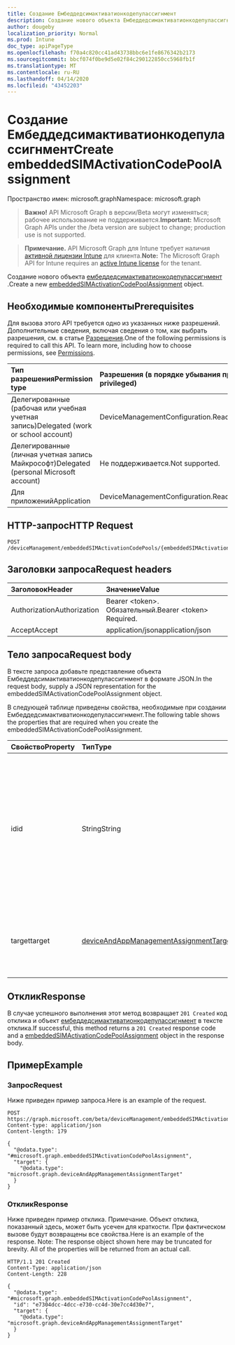 ```yaml
---
title: Создание Ембеддедсимактиватионкодепулассигнмент
description: Создание нового объекта Ембеддедсимактиватионкодепулассигнмент.
author: dougeby
localization_priority: Normal
ms.prod: Intune
doc_type: apiPageType
ms.openlocfilehash: f70a4c820cc41ad43738bbc6e1fe8676342b2173
ms.sourcegitcommit: bbcf074f0be9d5e02f84c290122850cc5968fb1f
ms.translationtype: MT
ms.contentlocale: ru-RU
ms.lasthandoff: 04/14/2020
ms.locfileid: "43452203"
---
```

# <a name="create-embeddedsimactivationcodepoolassignment"></a><span data-ttu-id="47d6a-103">Создание Ембеддедсимактиватионкодепулассигнмент</span><span class="sxs-lookup"><span data-stu-id="47d6a-103">Create embeddedSIMActivationCodePoolAssignment</span></span>

<span data-ttu-id="47d6a-104">Пространство имен: microsoft.graph</span><span class="sxs-lookup"><span data-stu-id="47d6a-104">Namespace: microsoft.graph</span></span>

> <span data-ttu-id="47d6a-105">**Важно!** API Microsoft Graph в версии/Beta могут изменяться; рабочее использование не поддерживается.</span><span class="sxs-lookup"><span data-stu-id="47d6a-105">**Important:** Microsoft Graph APIs under the /beta version are subject to change; production use is not supported.</span></span>

> <span data-ttu-id="47d6a-106">**Примечание.** API Microsoft Graph для Intune требует наличия [активной лицензии Intune](https://go.microsoft.com/fwlink/?linkid=839381) для клиента.</span><span class="sxs-lookup"><span data-stu-id="47d6a-106">**Note:** The Microsoft Graph API for Intune requires an [active Intune license](https://go.microsoft.com/fwlink/?linkid=839381) for the tenant.</span></span>

<span data-ttu-id="47d6a-107">Создание нового объекта [ембеддедсимактиватионкодепулассигнмент](../resources/intune-esim-embeddedsimactivationcodepoolassignment.md) .</span><span class="sxs-lookup"><span data-stu-id="47d6a-107">Create a new [embeddedSIMActivationCodePoolAssignment](../resources/intune-esim-embeddedsimactivationcodepoolassignment.md) object.</span></span>

## <a name="prerequisites"></a><span data-ttu-id="47d6a-108">Необходимые компоненты</span><span class="sxs-lookup"><span data-stu-id="47d6a-108">Prerequisites</span></span>
<span data-ttu-id="47d6a-p101">Для вызова этого API требуется одно из указанных ниже разрешений. Дополнительные сведения, включая сведения о том, как выбрать разрешения, см. в статье [Разрешения](/graph/permissions-reference).</span><span class="sxs-lookup"><span data-stu-id="47d6a-p101">One of the following permissions is required to call this API. To learn more, including how to choose permissions, see [Permissions](/graph/permissions-reference).</span></span>

|<span data-ttu-id="47d6a-111">Тип разрешения</span><span class="sxs-lookup"><span data-stu-id="47d6a-111">Permission type</span></span>|<span data-ttu-id="47d6a-112">Разрешения (в порядке убывания привилегий)</span><span class="sxs-lookup"><span data-stu-id="47d6a-112">Permissions (from most to least privileged)</span></span>|
|:---|:---|
|<span data-ttu-id="47d6a-113">Делегированные (рабочая или учебная учетная запись)</span><span class="sxs-lookup"><span data-stu-id="47d6a-113">Delegated (work or school account)</span></span>|<span data-ttu-id="47d6a-114">DeviceManagementConfiguration.ReadWrite.All</span><span class="sxs-lookup"><span data-stu-id="47d6a-114">DeviceManagementConfiguration.ReadWrite.All</span></span>|
|<span data-ttu-id="47d6a-115">Делегированные (личная учетная запись Майкрософт)</span><span class="sxs-lookup"><span data-stu-id="47d6a-115">Delegated (personal Microsoft account)</span></span>|<span data-ttu-id="47d6a-116">Не поддерживается.</span><span class="sxs-lookup"><span data-stu-id="47d6a-116">Not supported.</span></span>|
|<span data-ttu-id="47d6a-117">Для приложений</span><span class="sxs-lookup"><span data-stu-id="47d6a-117">Application</span></span>|<span data-ttu-id="47d6a-118">DeviceManagementConfiguration.ReadWrite.All</span><span class="sxs-lookup"><span data-stu-id="47d6a-118">DeviceManagementConfiguration.ReadWrite.All</span></span>|

## <a name="http-request"></a><span data-ttu-id="47d6a-119">HTTP-запрос</span><span class="sxs-lookup"><span data-stu-id="47d6a-119">HTTP Request</span></span>
<!-- {
  "blockType": "ignored"
}
-->
``` http
POST /deviceManagement/embeddedSIMActivationCodePools/{embeddedSIMActivationCodePoolId}/assignments
```

## <a name="request-headers"></a><span data-ttu-id="47d6a-120">Заголовки запроса</span><span class="sxs-lookup"><span data-stu-id="47d6a-120">Request headers</span></span>
|<span data-ttu-id="47d6a-121">Заголовок</span><span class="sxs-lookup"><span data-stu-id="47d6a-121">Header</span></span>|<span data-ttu-id="47d6a-122">Значение</span><span class="sxs-lookup"><span data-stu-id="47d6a-122">Value</span></span>|
|:---|:---|
|<span data-ttu-id="47d6a-123">Authorization</span><span class="sxs-lookup"><span data-stu-id="47d6a-123">Authorization</span></span>|<span data-ttu-id="47d6a-124">Bearer &lt;token&gt;. Обязательный.</span><span class="sxs-lookup"><span data-stu-id="47d6a-124">Bearer &lt;token&gt; Required.</span></span>|
|<span data-ttu-id="47d6a-125">Accept</span><span class="sxs-lookup"><span data-stu-id="47d6a-125">Accept</span></span>|<span data-ttu-id="47d6a-126">application/json</span><span class="sxs-lookup"><span data-stu-id="47d6a-126">application/json</span></span>|

## <a name="request-body"></a><span data-ttu-id="47d6a-127">Тело запроса</span><span class="sxs-lookup"><span data-stu-id="47d6a-127">Request body</span></span>
<span data-ttu-id="47d6a-128">В тексте запроса добавьте представление объекта Ембеддедсимактиватионкодепулассигнмент в формате JSON.</span><span class="sxs-lookup"><span data-stu-id="47d6a-128">In the request body, supply a JSON representation for the embeddedSIMActivationCodePoolAssignment object.</span></span>

<span data-ttu-id="47d6a-129">В следующей таблице приведены свойства, необходимые при создании Ембеддедсимактиватионкодепулассигнмент.</span><span class="sxs-lookup"><span data-stu-id="47d6a-129">The following table shows the properties that are required when you create the embeddedSIMActivationCodePoolAssignment.</span></span>

|<span data-ttu-id="47d6a-130">Свойство</span><span class="sxs-lookup"><span data-stu-id="47d6a-130">Property</span></span>|<span data-ttu-id="47d6a-131">Тип</span><span class="sxs-lookup"><span data-stu-id="47d6a-131">Type</span></span>|<span data-ttu-id="47d6a-132">Описание</span><span class="sxs-lookup"><span data-stu-id="47d6a-132">Description</span></span>|
|:---|:---|:---|
|<span data-ttu-id="47d6a-133">id</span><span class="sxs-lookup"><span data-stu-id="47d6a-133">id</span></span>|<span data-ttu-id="47d6a-134">String</span><span class="sxs-lookup"><span data-stu-id="47d6a-134">String</span></span>|<span data-ttu-id="47d6a-135">Уникальный идентификатор для назначения внедренного пула кода активации SIM-карты.</span><span class="sxs-lookup"><span data-stu-id="47d6a-135">Unique identifier for the embedded SIM activation code pool assignment.</span></span> <span data-ttu-id="47d6a-136">Созданное системой значение, назначаемое при создании.</span><span class="sxs-lookup"><span data-stu-id="47d6a-136">System generated value assigned when created.</span></span>|
|<span data-ttu-id="47d6a-137">target</span><span class="sxs-lookup"><span data-stu-id="47d6a-137">target</span></span>|[<span data-ttu-id="47d6a-138">deviceAndAppManagementAssignmentTarget</span><span class="sxs-lookup"><span data-stu-id="47d6a-138">deviceAndAppManagementAssignmentTarget</span></span>](../resources/intune-shared-deviceandappmanagementassignmenttarget.md)|<span data-ttu-id="47d6a-139">Тип групп, на которые ссылается встроенный пул кода активации SIM-карты.</span><span class="sxs-lookup"><span data-stu-id="47d6a-139">The type of groups targeted by the embedded SIM activation code pool.</span></span>|



## <a name="response"></a><span data-ttu-id="47d6a-140">Отклик</span><span class="sxs-lookup"><span data-stu-id="47d6a-140">Response</span></span>
<span data-ttu-id="47d6a-141">В случае успешного выполнения этот метод возвращает `201 Created` код отклика и объект [ембеддедсимактиватионкодепулассигнмент](../resources/intune-esim-embeddedsimactivationcodepoolassignment.md) в тексте отклика.</span><span class="sxs-lookup"><span data-stu-id="47d6a-141">If successful, this method returns a `201 Created` response code and a [embeddedSIMActivationCodePoolAssignment](../resources/intune-esim-embeddedsimactivationcodepoolassignment.md) object in the response body.</span></span>

## <a name="example"></a><span data-ttu-id="47d6a-142">Пример</span><span class="sxs-lookup"><span data-stu-id="47d6a-142">Example</span></span>

### <a name="request"></a><span data-ttu-id="47d6a-143">Запрос</span><span class="sxs-lookup"><span data-stu-id="47d6a-143">Request</span></span>
<span data-ttu-id="47d6a-144">Ниже приведен пример запроса.</span><span class="sxs-lookup"><span data-stu-id="47d6a-144">Here is an example of the request.</span></span>
``` http
POST https://graph.microsoft.com/beta/deviceManagement/embeddedSIMActivationCodePools/{embeddedSIMActivationCodePoolId}/assignments
Content-type: application/json
Content-length: 179

{
  "@odata.type": "#microsoft.graph.embeddedSIMActivationCodePoolAssignment",
  "target": {
    "@odata.type": "microsoft.graph.deviceAndAppManagementAssignmentTarget"
  }
}
```

### <a name="response"></a><span data-ttu-id="47d6a-145">Отклик</span><span class="sxs-lookup"><span data-stu-id="47d6a-145">Response</span></span>
<span data-ttu-id="47d6a-p103">Ниже приведен пример отклика. Примечание. Объект отклика, показанный здесь, может быть усечен для краткости. При фактическом вызове будут возвращены все свойства.</span><span class="sxs-lookup"><span data-stu-id="47d6a-p103">Here is an example of the response. Note: The response object shown here may be truncated for brevity. All of the properties will be returned from an actual call.</span></span>
``` http
HTTP/1.1 201 Created
Content-Type: application/json
Content-Length: 228

{
  "@odata.type": "#microsoft.graph.embeddedSIMActivationCodePoolAssignment",
  "id": "e7304dcc-4dcc-e730-cc4d-30e7cc4d30e7",
  "target": {
    "@odata.type": "microsoft.graph.deviceAndAppManagementAssignmentTarget"
  }
}
```



